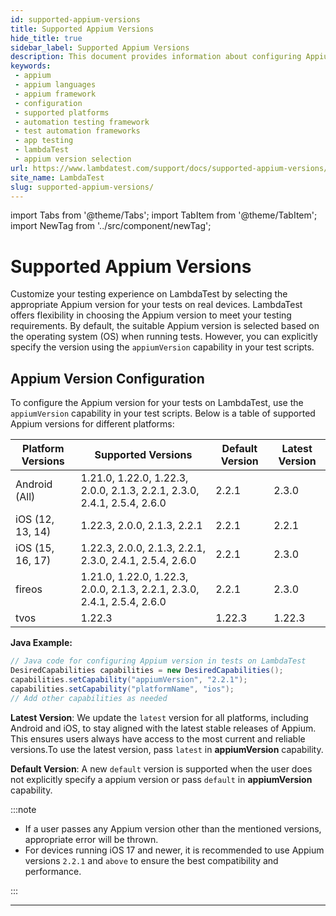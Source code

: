 ```yaml
---
id: supported-appium-versions
title: Supported Appium Versions
hide_title: true
sidebar_label: Supported Appium Versions
description: This document provides information about configuring Appium versions for tests on the LambdaTest platform and also provides list of supported versions.
keywords:
 - appium
 - appium languages
 - appium framework 
 - configuration
 - supported platforms
 - automation testing framework
 - test automation frameworks
 - app testing
 - lambdaTest 
 - appium version selection
url: https://www.lambdatest.com/support/docs/supported-appium-versions/
site_name: LambdaTest
slug: supported-appium-versions/
---
```


import Tabs from '@theme/Tabs';
import TabItem from '@theme/TabItem';
import NewTag from '../src/component/newTag';

<script type="application/ld+json"
      dangerouslySetInnerHTML={{ __html: JSON.stringify({
       "@context": "https://schema.org",
        "@type": "BreadcrumbList",
        "itemListElement": [{
          "@type": "ListItem",
          "position": 1,
          "name": "Home",
          "item": "https://www.lambdatest.com"
        },{
          "@type": "ListItem",
          "position": 2,
          "name": "Support",
          "item": "https://www.lambdatest.com/support/docs/"
        },{
          "@type": "ListItem",
          "position": 3,
          "name": "Languages and Frameworks Supported on HyperExecute ",
          "item": "https://www.lambdatest.com/support/docs/supported-appium-versions/"
        }]
      })
    }}
></script>

# Supported Appium Versions

Customize your testing experience on LambdaTest by selecting the appropriate Appium version for your tests on real devices. LambdaTest offers flexibility in choosing the Appium version to meet your testing requirements. By default, the suitable Appium version is selected based on the operating system (OS) when running tests. However, you can explicitly specify the  version using the `appiumVersion` capability in your test scripts.

## Appium Version Configuration

To configure the Appium version for your tests on LambdaTest, use the `appiumVersion` capability in your test scripts. Below is a table of supported Appium versions for different platforms:

| Platform Versions | Supported Versions                    | Default Version | Latest Version |
|--------------------|---------------------------------------|-----------------|----------------|
| Android (All)     | 1.21.0, 1.22.0, 1.22.3, 2.0.0, 2.1.3, 2.2.1, 2.3.0, 2.4.1, 2.5.4, 2.6.0 | 2.2.1 | 2.3.0          |
| iOS (12, 13, 14)  | 1.22.3, 2.0.0, 2.1.3, 2.2.1            | 2.2.1           | 2.2.1          |
| iOS (15, 16, 17)  | 1.22.3, 2.0.0, 2.1.3, 2.2.1, 2.3.0, 2.4.1, 2.5.4, 2.6.0     | 2.2.1           | 2.3.0          |
| fireos |  1.21.0, 1.22.0, 1.22.3, 2.0.0, 2.1.3, 2.2.1, 2.3.0, 2.4.1, 2.5.4, 2.6.0  |  2.2.1           | 2.3.0          |
| tvos  |  1.22.3     | 1.22.3         | 1.22.3        |


**Java Example:** 
```java
// Java code for configuring Appium version in tests on LambdaTest
DesiredCapabilities capabilities = new DesiredCapabilities();
capabilities.setCapability("appiumVersion", "2.2.1");
capabilities.setCapability("platformName", "ios");
// Add other capabilities as needed
```

**Latest Version**: We update the `latest` version for all platforms, including Android and iOS, to stay aligned with the latest stable releases of Appium. This ensures users always have access to the most current and reliable versions.To use the latest version, pass `latest` in **appiumVersion** capability.

**Default Version**: A new `default` version is supported when the user does not explicitly specify a appium version or pass `default` in **appiumVersion** capability.


:::note 

- If a user passes any Appium version other than the mentioned versions, appropriate error will be thrown.
- For devices running iOS 17 and newer, it is recommended to use Appium versions `2.2.1` and `above` to ensure the best compatibility and performance.

:::


---